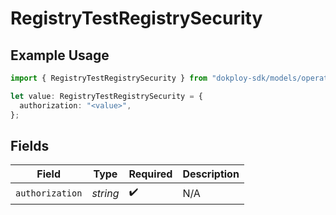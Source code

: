 # RegistryTestRegistrySecurity

## Example Usage

```typescript
import { RegistryTestRegistrySecurity } from "dokploy-sdk/models/operations";

let value: RegistryTestRegistrySecurity = {
  authorization: "<value>",
};
```

## Fields

| Field              | Type               | Required           | Description        |
| ------------------ | ------------------ | ------------------ | ------------------ |
| `authorization`    | *string*           | :heavy_check_mark: | N/A                |